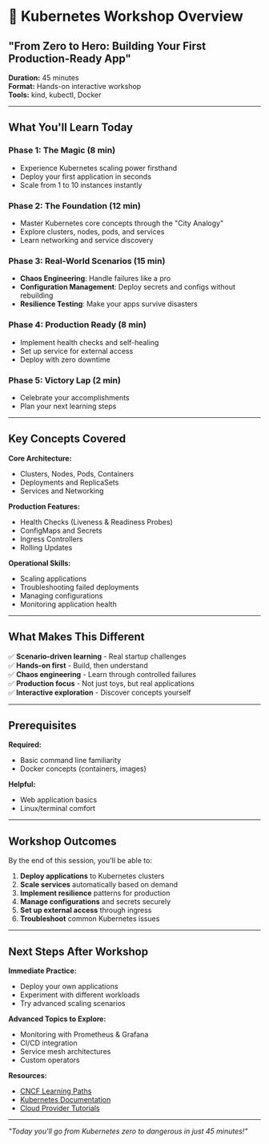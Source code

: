 # 🚀 Kubernetes Workshop Overview
## "From Zero to Hero: Building Your First Production-Ready App"

**Duration:** 45 minutes  
**Format:** Hands-on interactive workshop  
**Tools:** kind, kubectl, Docker

---

## What You'll Learn Today

### **Phase 1: The Magic (8 min)**
- Experience Kubernetes scaling power firsthand
- Deploy your first application in seconds
- Scale from 1 to 10 instances instantly

### **Phase 2: The Foundation (12 min)**
- Master Kubernetes core concepts through the "City Analogy"
- Explore clusters, nodes, pods, and services
- Learn networking and service discovery

### **Phase 3: Real-World Scenarios (15 min)**
- **Chaos Engineering**: Handle failures like a pro
- **Configuration Management**: Deploy secrets and configs without rebuilding
- **Resilience Testing**: Make your apps survive disasters

### **Phase 4: Production Ready (8 min)**
- Implement health checks and self-healing
- Set up service for external access
- Deploy with zero downtime

### **Phase 5: Victory Lap (2 min)**
- Celebrate your accomplishments
- Plan your next learning steps

---

## Key Concepts Covered

**Core Architecture:**
- Clusters, Nodes, Pods, Containers
- Deployments and ReplicaSets
- Services and Networking

**Production Features:**
- Health Checks (Liveness & Readiness Probes)
- ConfigMaps and Secrets
- Ingress Controllers
- Rolling Updates

**Operational Skills:**
- Scaling applications
- Troubleshooting failed deployments
- Managing configurations
- Monitoring application health

---

## What Makes This Different

✅ **Scenario-driven learning** - Real startup challenges  
✅ **Hands-on first** - Build, then understand  
✅ **Chaos engineering** - Learn through controlled failures  
✅ **Production focus** - Not just toys, but real applications  
✅ **Interactive exploration** - Discover concepts yourself

---

## Prerequisites

**Required:**
- Basic command line familiarity
- Docker concepts (containers, images)

**Helpful:**
- Web application basics
- Linux/terminal comfort

---

## Workshop Outcomes

By the end of this session, you'll be able to:

1. **Deploy applications** to Kubernetes clusters
2. **Scale services** automatically based on demand
3. **Implement resilience** patterns for production
4. **Manage configurations** and secrets securely
5. **Set up external access** through ingress
6. **Troubleshoot** common Kubernetes issues

---

## Next Steps After Workshop

**Immediate Practice:**
- Deploy your own applications
- Experiment with different workloads
- Try advanced scaling scenarios

**Advanced Topics to Explore:**
- Monitoring with Prometheus & Grafana
- CI/CD integration
- Service mesh architectures
- Custom operators

**Resources:**
- [CNCF Learning Paths](https://www.cncf.io/training/)
- [Kubernetes Documentation](https://kubernetes.io/)
- [Cloud Provider Tutorials](https://aws.amazon.com/eks/)

---

*"Today you'll go from Kubernetes zero to dangerous in just 45 minutes!"*

